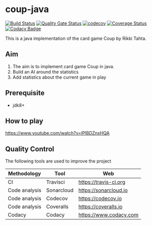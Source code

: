 # coup-java
[![Build Status](https://travis-ci.org/thomashan/coup-java.svg?branch=master)](https://travis-ci.org/thomashan/coup-java)
[![Quality Gate Status](https://sonarcloud.io/api/project_badges/measure?project=thomashan_coup-java&metric=alert_status)](https://sonarcloud.io/dashboard?id=thomashan_coup-java)
[![codecov](https://codecov.io/gh/thomashan/coup-java/branch/master/graph/badge.svg)](https://codecov.io/gh/thomashan/coup-java)
[![Coverage Status](https://coveralls.io/repos/github/thomashan/coup-java/badge.svg?branch=master)](https://coveralls.io/github/thomashan/coup-java?branch=master)
[![Codacy Badge](https://api.codacy.com/project/badge/Grade/974abb2b54ea4b6e817c703ecbad0eac)](https://www.codacy.com/manual/thomashan/coup-java?utm_source=github.com&amp;utm_medium=referral&amp;utm_content=thomashan/coup-java&amp;utm_campaign=Badge_Grade)

This is a java implementation of the card game Coup by Rikki Tahta.

## Aim
1. The aim is to implement card game Coup in java.
2. Build an AI around the statistics
3. Add statistics about the current game in play

## Prerequisite
*  jdk8+

## How to play
<https://www.youtube.com/watch?v=lPlBDZnxHQA>

## Quality Control
The following tools are used to improve the project

| Methodology   | Tool       | Web                      |
| ---           | ---        | ---                      |
| CI            | Travisci   | <https://travis-ci.org>  |
| Code analysis | Sonarcloud | <https://sonarcloud.io>  |
| Code analysis | Codecov    | <https://codecov.io>     |
| Code analysis | Coveralls  | <https://coveralls.io>   |
| Codacy        | Codacy     | <https://www.codacy.com> |
